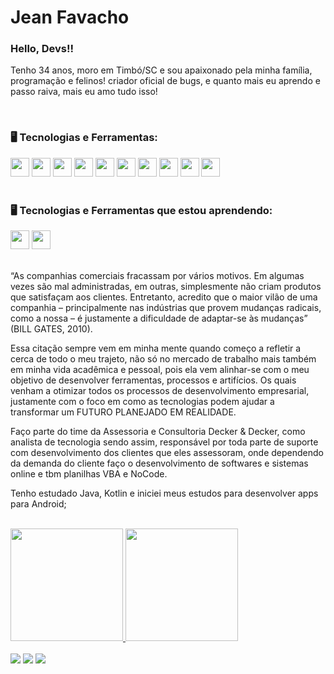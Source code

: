 <h1> Jean Favacho </h1>

<h3> Hello, Devs!! </h3> 
<p> Tenho 34 anos, moro em Timbó/SC e sou apaixonado pela minha família, programação e felinos! criador oficial de bugs, e quanto mais eu aprendo e passo raiva, mais eu amo tudo isso! </p>

<br>
<h3> 🖥️ Tecnologias e Ferramentas: </h3>
<div>
  <img src="https://cdn.jsdelivr.net/gh/devicons/devicon/icons/html5/html5-original.svg" width="30" height="30"/>
  <img src="https://cdn.jsdelivr.net/gh/devicons/devicon/icons/css3/css3-original.svg" width="30" height="30"/>
  <img src="https://cdn.jsdelivr.net/gh/devicons/devicon/icons/javascript/javascript-original.svg" width="30" height="30"/>
  <img src="https://cdn.jsdelivr.net/gh/devicons/devicon/icons/react/react-original.svg" width="30" height="30"/>
  <img src="https://cdn.jsdelivr.net/gh/devicons/devicon/icons/git/git-original.svg" width="30" height="30"/>
  <img src="https://cdn.jsdelivr.net/gh/devicons/devicon/icons/github/github-original.svg" width="30" height="30"/>
  <img src="https://cdn.jsdelivr.net/gh/devicons/devicon/icons/python/python-original.svg" width="30" height="30"/>
  <img src="https://cdn.jsdelivr.net/gh/devicons/devicon/icons/mysql/mysql-original.svg" width="30" height="30"/>
  <img src="https://cdn.jsdelivr.net/gh/devicons/devicon/icons/photoshop/photoshop-plain.svg" width="30" height="30"/>
  <img src="https://cdn.jsdelivr.net/gh/devicons/devicon/icons/illustrator/illustrator-plain.svg" width="30" height="30"/>
</div>

<br>

<h3> 🖥️ Tecnologias e Ferramentas que estou aprendendo: </h3>
<div>
  <img src="https://cdn.jsdelivr.net/gh/devicons/devicon/icons/nodejs/nodejs-original.svg" width="30" height="30"/>
  <img src="https://cdn.jsdelivr.net/gh/devicons/devicon/icons/java/java-original.svg" width="30" height="30"/>
</div>

<br>

<div>
  <p>“As companhias comerciais fracassam por vários motivos. Em algumas vezes são mal administradas, em outras, simplesmente não criam produtos que satisfaçam aos clientes. Entretanto, acredito que o maior vilão de uma companhia – principalmente nas indústrias que provem mudanças radicais, como a nossa – é justamente a dificuldade de adaptar-se às mudanças” (BILL GATES, 2010).</p>
  <p>Essa citação sempre vem em minha mente quando começo a refletir a cerca de todo o meu trajeto, não só no mercado de trabalho mais também em minha vida acadêmica e pessoal, pois ela vem alinhar-se com o meu objetivo de desenvolver ferramentas, processos e artifícios. Os quais venham a otimizar todos os processos de desenvolvimento empresarial, justamente com o foco em como as tecnologias podem ajudar a transformar um FUTURO PLANEJADO EM REALIDADE.</p>
  <p> Faço parte do time da Assessoria e Consultoria Decker & Decker, como analista de tecnologia sendo assim, responsável por toda parte de suporte com desenvolvimento dos clientes que eles assessoram, onde dependendo da demanda do cliente faço o desenvolvimento de softwares e sistemas online e tbm planilhas VBA e NoCode.</p>
  <p> Tenho estudado Java, Kotlin e iniciei meus estudos para desenvolver apps para Android;</p>
</div>

<br>

<div>
<a href="https://github.com/jeanfavacho">
<img loading="lazy" height="180em" src="https://github-readme-stats.vercel.app/api/top-langs/?username=jeanfavacho&layout=compact&langs_count=7&theme=dracula"/>
<img loading="lazy" height="180em" src="https://github-readme-stats.vercel.app/api?username=jeanfavacho&show_icons=true&theme=dracula&include_all_commits=true&count_private=true"/>
</div>

<br>

<div>
<a href="https://instagram.com/jean.fsousa" target="_blank"><img loading="lazy" src="https://img.shields.io/badge/-Instagram-%23E4405F?style=for-the-badge&logo=instagram&logoColor=white" target="_blank"></a>
<a href = "mailto:jeanfavacho.desousa@gmail.com"><img loading="lazy" src="https://img.shields.io/badge/Gmail-D14836?style=for-the-badge&logo=gmail&logoColor=white" target="_blank"></a>
<a href="https://www.linkedin.com/in/jean-favacho-sousa/" target="_blank"><img loading="lazy" src="https://img.shields.io/badge/-LinkedIn-%230077B5?style=for-the-badge&logo=linkedin&logoColor=white" target="_blank"></a>   
</div>

          
<!--
**jeanfavacho/jeanfavacho** is a ✨ _special_ ✨ repository because its `README.md` (this file) appears on your GitHub profile.

Here are some ideas to get you started:

- 🔭 I’m currently working on ...
- 🌱 I’m currently learning ...
- 👯 I’m looking to collaborate on ...
- 🤔 I’m looking for help with ...
- 💬 Ask me about ...
- 📫 How to reach me: ...
- 😄 Pronouns: ...
- ⚡ Fun fact: ...
-->

